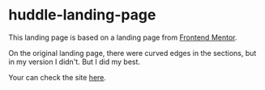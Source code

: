 # huddle-landing-page
This landing page is based on a landing page from <a href="https://www.frontendmentor.io/challenges/huddle-landing-page-with-curved-sections-5ca5ecd01e82137ec91a50f2">Frontend Mentor</a>.

On the original landing page, there were curved edges in the sections, but in my version I didn't. But I did my best.

Your can check the site <a href="https://huddle-landing-page-red-alpha.vercel.app/">here</a>.
